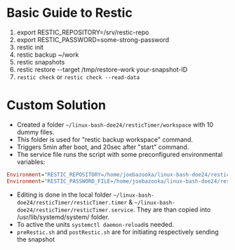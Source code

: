 # Basic Guide to Restic
1. export RESTIC_REPOSITORY=/srv/restic-repo
2. export RESTIC_PASSWORD=some-strong-password
3. restic init
4. restic backup ~/work
5. restic snapshots
6. restic restore --target /tmp/restore-work your-snapshot-ID
7. `restic check` or `restic check --read-data`


# Custom Solution
* Created a folder `~/linux-bash-doe24/resticTimer/workspace` with 10 dummy files.
* This folder is used for "restic backup workspace" command.
* Triggers 5min after boot, and 20sec after "start" command.
* The service file runs the script with some preconfigured environmental variables:
```ini
Environment="RESTIC_REPOSITORY=/home/joebazooka/linux-bash-doe24/resticTimer/restic-repo/"
Environment="RESTIC_PASSWORD_FILE=/home/joebazooka/linux-bash-doe24/resticTimer/resticPW"
```
* Editing is done in the local folder `~/linux-bash-doe24/resticTimer/resticTimer.timer` & `~/linux-bash-doe24/resticTimer/resticTimer.service`. They are than copied into /usr/lib/systemd/system/ folder.
* To active the units `systemctl daemon-reload`is needed. 
* `preRestic.sh` and `postRestic.sh`  are for initiating respectively sending the snapshot